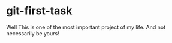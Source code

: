 # git-first-task
Well This is one of the most important project of my life.
And not necessarily be yours!
